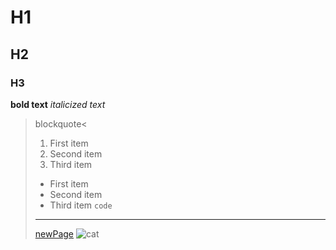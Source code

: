# H1
## H2
### H3
**bold text** 
*italicized text* 
> blockquote<
> 1. First item
> 2. Second item
> 3. Third item
> 	- First item
> 	- Second item
> 	- Third item
> 	`code`
> 	---
> 	[newPage](https://c5du.github.io/cse15l-lab-reports/new.md)
> 	![cat](https://upload.wikimedia.org/wikipedia/commons/c/c7/Tabby_cat_with_blue_eyes-3336579.jpg)
